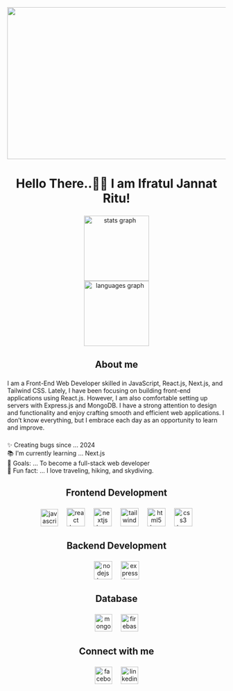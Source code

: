 <div align="center">
  <img height="350" width="700" src="https://i.ibb.co.com/k2mLLfF3/18e67982-2dfd-4bab-986d-8d00b553ab45.jpg"  />
</div>

###

<h1 align="center">Hello There..👋🏽 I am Ifratul Jannat Ritu!</h1>

###

<div align="center">
  <img src="https://github-readme-stats.vercel.app/api?username=ifratul36&hide_title=false&hide_rank=false&show_icons=true&include_all_commits=true&count_private=true&disable_animations=false&theme=dracula&locale=en&hide_border=false&order=1" height="150" alt="stats graph" /> <br>
  <img src="https://github-readme-stats.vercel.app/api/top-langs?username=ifratul36&locale=en&hide_title=false&layout=compact&card_width=320&langs_count=5&theme=dracula&hide_border=false&order=2" height="150" alt="languages graph"  />
</div>

###

<h2 align="center">About me</h2>

###

<p align="left">I am a Front-End Web Developer skilled in JavaScript, React.js, Next.js, and Tailwind CSS. Lately, I have been focusing on building front-end applications using React.js. However, I am also comfortable setting up servers with Express.js and MongoDB. I have a strong attention to design and functionality and enjoy crafting smooth and efficient web applications. I don’t know everything, but I embrace each day as an opportunity to learn and improve.</p>

###

<p align="left">✨ Creating bugs since ... 2024<br>📚 I'm currently learning ... Next.js<br>🎯 Goals: ... To become a full-stack web developer<br>🎲 Fun fact: ... I love traveling, hiking, and skydiving.</p>

###

<h2 align="center">Frontend Development</h2>

###

<div align="center">
  <img src="https://cdn.jsdelivr.net/gh/devicons/devicon/icons/javascript/javascript-original.svg" height="40" alt="javascript logo"  />
  <img width="12" />
  <img src="https://cdn.jsdelivr.net/gh/devicons/devicon/icons/react/react-original.svg" height="42" alt="react logo"  />
  <img width="12" />
  <img src="https://cdn.jsdelivr.net/gh/devicons/devicon/icons/nextjs/nextjs-original.svg" height="42" alt="nextjs logo"  />
  <img width="12" />
  <img src="https://skillicons.dev/icons?i=tailwind" height="42" alt="tailwindcss logo"  />
  <img width="12" />
  <img src="https://skillicons.dev/icons?i=html" height="42" alt="html5 logo"  />
  <img width="12" />
  <img src="https://skillicons.dev/icons?i=css" height="42" alt="css3 logo"  />
</div>

###

<h2 align="center">Backend Development</h2>

###

<div align="center">
  <img src="https://cdn.jsdelivr.net/gh/devicons/devicon/icons/nodejs/nodejs-original.svg" height="42" alt="nodejs logo"  />
  <img width="12" />
  <img src="https://cdn.jsdelivr.net/gh/devicons/devicon/icons/express/express-original.svg" height="42" alt="express logo"  />
</div>

###

<h2 align="center">Database</h2>

###

<div align="center">
  <img src="https://cdn.jsdelivr.net/gh/devicons/devicon/icons/mongodb/mongodb-original.svg" height="40" alt="mongodb logo"  />
  <img width="12" />
  <img src="https://cdn.jsdelivr.net/gh/devicons/devicon/icons/firebase/firebase-plain.svg" height="40" alt="firebase logo"  />
</div>

###

<h2 align="center">Connect with me</h2>

###

<div align="center">
  <img src="https://cdn.jsdelivr.net/gh/devicons/devicon/icons/facebook/facebook-original.svg" height="40" alt="facebook logo"  />
  <img width="12" />
  <img src="https://cdn.jsdelivr.net/gh/devicons/devicon/icons/linkedin/linkedin-original.svg" height="40" alt="linkedin logo"  />
</div>
